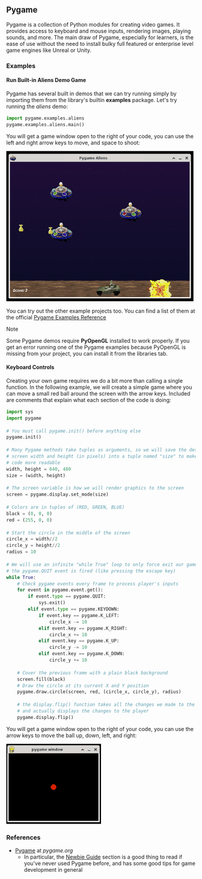 ## Pygame

Pygame is a collection of Python modules for creating video games. It provides access to keyboard and mouse inputs, rendering images, playing sounds, and more. The main draw of Pygame, especially for learners, is the ease of use without the need to install bulky full featured or enterprise level game engines like Unreal or Unity.

### Examples

#### Run Built-in Aliens Demo Game

Pygame has several built in demos that we can try running simply by importing them from the library's builtin **examples** package. Let's try running the _aliens_ demo:

```python
import pygame.examples.aliens
pygame.examples.aliens.main()
```

You will get a game window open to the right of your code, you can use the left and right arrow keys to move, and space to shoot:

<img src="../../assets/img/pygame-aliens-demo.png">

You can try out the other example projects too. You can find a list of them at the official [Pygame Examples Reference](https://www.pygame.org/docs/ref/examples.html)

<div class="notebox notebox-info">
    <p class="notebox-title">
        Note
    </p>
    <p>
        Some Pygame demos require <b>PyOpenGL</b> installed to work properly. If you get an error running one of the Pygame examples because PyOpenGL is missing from your project, you can install it from the libraries tab. 
    </p>
</div>

#### Keyboard Controls

Creating your own game requires we do a bit more than calling a single function. In the following example, we will create a simple game where you can move a small red ball around the screen with the arrow keys. Included are comments that explain what each section of the code is doing:

```python
import sys
import pygame

# You must call pygame.init() before anything else
pygame.init()

# Many Pygame methods take tuples as arguments, so we will save the desired
# screen width and height (in pixels) into a tuple named "size" to make our
# code more readable
width, height = 640, 480
size = (width, height)

# The screen variable is how we will render graphics to the screen
screen = pygame.display.set_mode(size)

# Colors are in tuples of (RED, GREEN, BLUE)
black = (0, 0, 0)
red = (255, 0, 0)

# Start the circle in the middle of the screen
circle_x = width//2
circle_y = height//2
radius = 10

# We will use an infinite "while True" loop to only force exit our game once
# the pygame.QUIT event is fired (like pressing the escape key)
while True:
    # Check pygame events every frame to process player's inputs
    for event in pygame.event.get():
        if event.type == pygame.QUIT:
            sys.exit()
        elif event.type == pygame.KEYDOWN:
            if event.key == pygame.K_LEFT:
                circle_x -= 10
            elif event.key == pygame.K_RIGHT:
                circle_x += 10
            elif event.key == pygame.K_UP:
                circle_y -= 10
            elif event.key == pygame.K_DOWN:
                circle_y += 10

    # Cover the previous frame with a plain black background
    screen.fill(black)
    # Draw the circle at its current X and Y position
    pygame.draw.circle(screen, red, (circle_x, circle_y), radius)

    # the display.flip() function takes all the changes we made to the screen
    # and actually displays the changes to the player
    pygame.display.flip()
```

You will get a game window open to the right of your code, you can use the arrow keys to move the ball up, down, left, and right:

<img src="../../assets/img/pygame-keyboard-ball.png">

### References

-   [Pygame](https://www.pygame.org/docs/) at _pygame.org_
    -   In particular, the [Newbie Guide](https://www.pygame.org/docs/tut/newbieguide.html) section is a good thing to read if you've never used Pygame before, and has some good tips for game development in general
